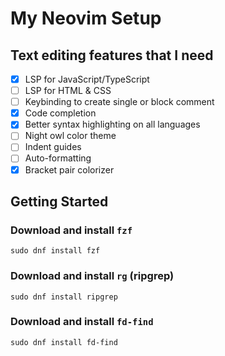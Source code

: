# My Neovim Setup

## Text editing features that I need

- [x] LSP for JavaScript/TypeScript
- [ ] LSP for HTML & CSS
- [ ] Keybinding to create single or block comment
- [x] Code completion
- [x] Better syntax highlighting on all languages
- [ ] Night owl color theme
- [ ] Indent guides
- [ ] Auto-formatting
- [x] Bracket pair colorizer

## Getting Started

### Download and install `fzf`

```console
sudo dnf install fzf
```

### Download and install `rg` (ripgrep)

```console
sudo dnf install ripgrep
```

### Download and install `fd-find`

```console
sudo dnf install fd-find
```
